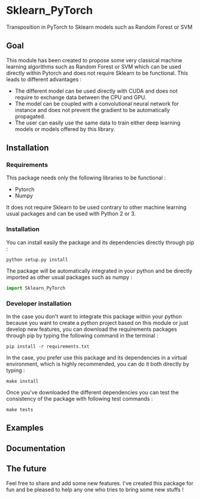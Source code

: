 # Sklearn_PyTorch

Transposition in PyTorch to Sklearn models such as Random Forest or SVM

## Goal

This module has been created to propose some very classical machine learning algorithms such as Random Forest or SVM which can be used directly within Pytorch and does not require Sklearn to be functional. This leads to different advantages : 

- The different model can be used directly with CUDA and does not require to exchange data between the CPU and GPU. 
- The model can be coupled with a convolutional neural network for instance and does not prevent the gradient to be automatically propagated.
- The user can easily use the same data to train either deep learning models or models offered by this library.

## Installation

### Requirements

This package needs only the following libraries to be functional :

- Pytorch
- Numpy

It does not require Sklearn to be used contrary to other machine learning usual packages and can be used with Python 2 or 3.

### Installation

You can install easily the package and its dependencies directly through pip : 

```console
python setup.py install
```

The package will be automatically integrated in your python and be directly imported as other usual packages such as numpy :

```python
import Sklearn_PyTorch
```

### Developer installation 

In the case you don't want to integrate this package within your python because you want to create a python project based on this module or just develop new features, you can download the requirements packages through pip by typing the following command in the terminal :

```console
pip install -r requirements.txt
```

In the case, you prefer use this package and its dependencies in a virtual environment, which is highly recommended, you can do it both directly by typing :

```console
make install
```

Once you've downloaded the different dependencies you can test the consistency of the package with following test commands : 

```console
make tests
```

## Examples

## Documentation

## The future

Feel free to share and add some new features. I've created this package for fun and be pleased to help any one who tries to bring some new stuffs !
